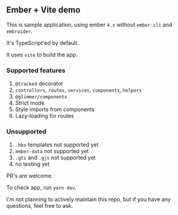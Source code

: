 ## Ember + Vite demo


This is sample application, using ember `4.x` without `ember-cli` and `embroider`.

It's TypeScript'ed by default.

It uses `vite` to build the app.

### Supported features

1. `@tracked` decorator
1. `controllers`, `routes`, `services`, `components`, `helpers`
1. `@glimmer/components`
1. Strict mode
1. Style imports from components
1. Lazy-loading for routes

### Unsupported

1. `.hbs` templates not supported yet
1. `ember-data` not supported yet
1. `.gts` and `.gjs` not supported yet
1. no testing yet

PR's are welcome.

To check app, run `yarn dev`.

I'm not planning to actively maintain this repo, but if you have any questions, feel free to ask.